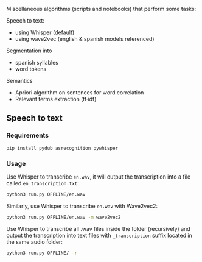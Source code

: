 Miscellaneous algorithms (scripts and notebooks) that perform some tasks:

Speech to text:

+ using Whisper (default)
+ using wave2vec (english & spanish models referenced)

Segmentation into

+ spanish syllables
+ word tokens

Semantics

+ Apriori algorithm on sentences for word correlation
+ Relevant terms extraction (tf·idf)



## Speech to text

### Requirements

```
pip install pydub asrecognition pywhisper
```

### Usage

Use Whisper to transcribe `en.wav`,  it will output the transcription into a file called `en_transcription.txt`:

```bash
python3 run.py OFFLINE/en.wav
```

Similarly, use Whisper to transcribe `en.wav` with Wave2vec2:

```bash
python3 run.py OFFLINE/en.wav -m wave2vec2
```

Use Whisper to transcribe all .wav files inside the folder (recursively) and output the transcription into text files with  `_transcription` suffix located in the same audio folder:

```bash
python3 run.py OFFLINE/ -r
```

